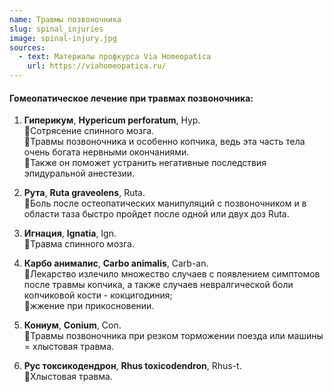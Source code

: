```yaml
---
name: Травмы позвоночника
slug: spinal_injuries
image: spinal-injury.jpg
sources:
  - text: Материалы профкурса Via Homeopatica
    url: https://viahomeopatica.ru/
---
```

#### Гомеопатическое лечение при травмах позвоночника:

1. **Гиперикум**, **Hypericum perforatum**, Hyp.<br> 
🔹Сотрясение спинного мозга.<br> 
🔹Травмы позвоночника и особенно копчика, ведь эта часть тела очень богата нервными окончаниями.<br> 
🔹Также он поможет устранить негативные последствия эпидуральной анестезии.

2. **Рута**, **Ruta graveolens**, Ruta.<br> 
🔹Боль после остеопатических манипуляций с позвоночником и в области таза быстро пройдет после одной или двух доз Ruta.

3. **Игнация**, **Ignatia**, Ign.<br> 
🔹Травма спинного мозга.

4. **Карбо анималис**, **Carbo animalis**, Carb-an.<br>
🔹Лекарство излечило множество случаев с появлением симптомов после травмы копчика, а также случаев невралгической боли копчиковой
кости - кокцигодиния;<br> 
🔹жжение при прикосновении.

5. **Кониум**, **Conium**, Con.<br>
🔹Травмы позвоночника при резком торможении поезда или машины = хлыстовая травма.

6. **Рус токсикодендрон**, **Rhus toxicodendron**, Rhus-t.<br>
🔹Хлыстовая травма.